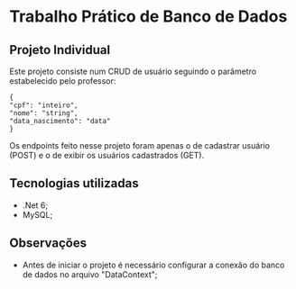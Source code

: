 # Trabalho Prático de Banco de Dados

## Projeto Individual
Este projeto consiste num CRUD de usuário seguindo o parâmetro estabelecido pelo professor:

    {
	"cpf": "inteiro",
	"nome": "string",
	"data_nascimento": "data"
	}
Os endpoints feito nesse projeto foram apenas o de cadastrar usuário (POST) e o de exibir os usuários cadastrados (GET).

## Tecnologias utilizadas

- .Net 6;
- MySQL;

## Observações
- Antes de iniciar o projeto é necessário configurar a conexão do banco de dados no arquivo "DataContext";



